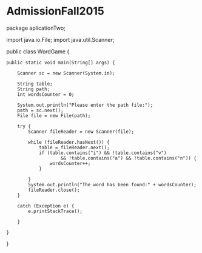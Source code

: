 # AdmissionFall2015



package aplicationTwo;

import java.io.File;
import java.util.Scanner;

public class WordGame {

	public static void main(String[] args) {

		Scanner sc = new Scanner(System.in);

		String table;
		String path;
		int wordsCounter = 0;

		System.out.println("Please enter the path file:");
		path = sc.next();
		File file = new File(path);

		try {
			Scanner fileReader = new Scanner(file);

			while (fileReader.hasNext()) {
				table = fileReader.next();
				if (table.contains("i") && !table.contains("v")
						&& !table.contains("a") && !table.contains("n")) {
					wordsCounter++;
				}

			}
			System.out.println("The word has been found:" + wordsCounter);
			fileReader.close();
		}

		catch (Exception e) {
			e.printStackTrace();

		}

	}

}
